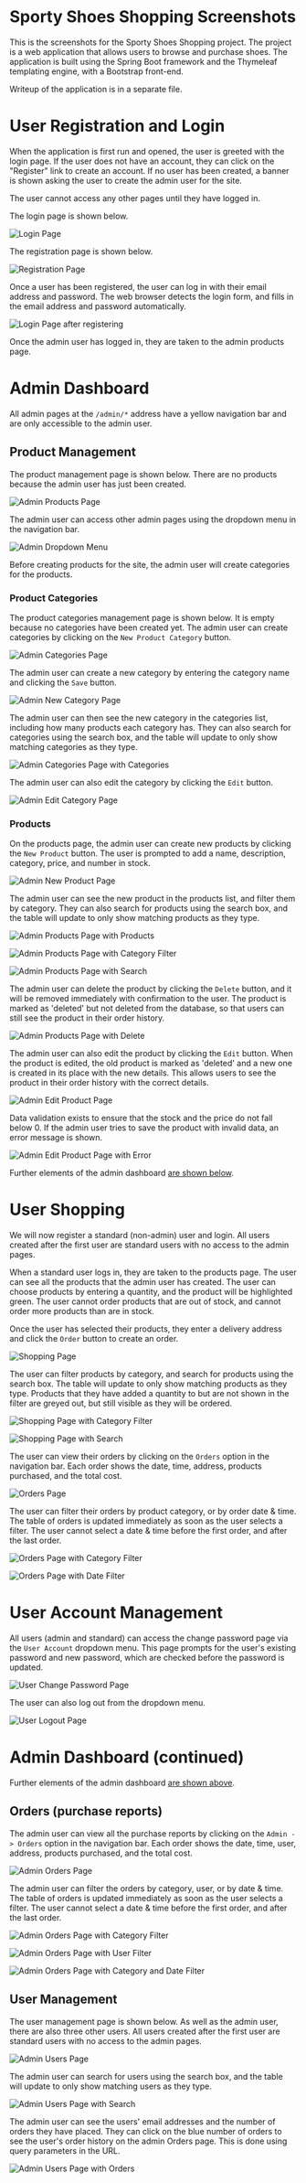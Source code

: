 # Sporty Shoes Shopping Screenshots

This is the screenshots for the Sporty Shoes Shopping project. The project is a web application that
allows users to browse and purchase shoes. The application is built using the Spring Boot framework
and the Thymeleaf templating engine, with a Bootstrap front-end.

Writeup of the application is in a separate file.

# User Registration and Login

When the application is first run and opened, the user is greeted with the login page. If the user
does not have an account, they can click on the "Register" link to create an account. If no user has
been created, a banner is shown asking the user to create the admin user for the site.

The user cannot access any other pages until they have logged in.

The login page is shown below.

![Login Page](./screenshots/login_first_run.png)

The registration page is shown below.

![Registration Page](./screenshots/register.png)

Once a user has been registered, the user can log in with their email address and password. The web
browser detects the login form, and fills in the email address and password automatically.

![Login Page after registering](./screenshots/login_registered.png)

Once the admin user has logged in, they are taken to the admin products page. 

# Admin Dashboard

All admin pages at the `/admin/*` address have a yellow navigation bar and are only accessible to
the admin user.

## Product Management

The product management page is shown below. There are no products because the
admin user has just been created.

![Admin Products Page](./screenshots/admin_products_empty.png)

The admin user can access other admin pages using the dropdown menu in the navigation bar.

![Admin Dropdown Menu](./screenshots/admin_products_empty_navbar.png)

Before creating products for the site, the admin user will create categories for the products.

### Product Categories

The product categories management page is shown below. It is empty because no categories have been
created yet. The admin user can create categories by clicking on the `New Product Category` button.

![Admin Categories Page](./screenshots/admin_categories_empty.png)

The admin user can create a new category by entering the category name and clicking the `Save`
button.

![Admin New Category Page](./screenshots/admin_categories_create.png)

The admin user can then see the new category in the categories list, including how many products
each category has. They can also search for categories using the search box, and the table will
update to only show matching categories as they type.

![Admin Categories Page with Categories](./screenshots/admin_categories.png)

The admin user can also edit the category by clicking the `Edit` button.

![Admin Edit Category Page](./screenshots/admin_categories_edit.png)

### Products

On the products page, the admin user can create new products by clicking the `New Product` button.
The user is prompted to add a name, description, category, price, and number in stock.

![Admin New Product Page](./screenshots/admin_products_create.png)

The admin user can see the new product in the products list, and filter them by category. They can
also search for products using the search box, and the table will update to only show matching
products as they type.

![Admin Products Page with Products](./screenshots/admin_products.png)

![Admin Products Page with Category Filter](./screenshots/admin_products_filtered.png)

![Admin Products Page with Search](./screenshots/admin_products_search.png)

The admin user can delete the product by clicking the `Delete` button, and it will be removed
immediately with confirmation to the user. The product is marked as 'deleted' but not deleted from
the database, so that users can
still see the product in their order history.

![Admin Products Page with Delete](./screenshots/admin_products_deletes.png)

The admin user can also edit the product by clicking the `Edit` button. When the product is edited,
the old product is marked as 'deleted' and a new one is created in its place with the new details.
This allows users to see the product in their order history with the correct details.

![Admin Edit Product Page](./screenshots/admin_products_edit.png)

Data validation exists to ensure that the stock and the price do not fall below 0. If the admin user
tries to save the product with invalid data, an error message is shown.

![Admin Edit Product Page with Error](./screenshots/admin_products_edit_error.png) 

Further elements of the admin dashboard [are shown below](#admin-dashboard-continued).

# User Shopping

We will now register a standard (non-admin) user and login. All users created after the first user
are standard users with no access to the admin pages.

When a standard user logs in, they are taken to the products page. The user can see all the products
that the admin user has created. The user can choose products by entering a quantity, and the
product will be highlighted green. The user cannot order products that are out of stock, and cannot
order more products than are in stock.

Once the user has selected their products, they enter a delivery address and click the `Order`
button to create an order.

![Shopping Page](./screenshots/shopping.png)

The user can filter products by category, and search for products using the search box. The table
will update to only show matching products as they type. Products that they have added a quantity to
but are not shown in the filter are greyed out, but still visible as they will be ordered.

![Shopping Page with Category Filter](./screenshots/shopping_filtered.png)

![Shopping Page with Search](./screenshots/shopping_search.png)

The user can view their orders by clicking on the `Orders` option in the navigation bar. Each order
shows the date, time, address, products purchased, and the total cost.

![Orders Page](./screenshots/orders.png)

The user can filter their orders by product category, or by order date & time. The table of orders
is updated immediately as soon as the user selects a filter. The user cannot select a date & time
before the first order, and after the last order.

![Orders Page with Category Filter](./screenshots/orders_category_filtered.png)

![Orders Page with Date Filter](./screenshots/orders_date_filtered.png)

# User Account Management

All users (admin and standard) can access the change password page via the `User Account` dropdown
menu. This page prompts for the user's existing password and new password, which are checked before
the password is updated.

![User Change Password Page](./screenshots/user_change_password.png)

The user can also log out from the dropdown menu.

![User Logout Page](./screenshots/user_logout.png)

# Admin Dashboard (continued)

Further elements of the admin dashboard [are shown above](#admin-dashboard).

## Orders (purchase reports)

The admin user can view all the purchase reports by clicking on the `Admin -> Orders` option in the
navigation bar. Each order
shows the date, time, user, address, products purchased, and the total cost.

![Admin Orders Page](./screenshots/admin_orders.png)

The admin user can filter the orders by category, user, or by date & time. The table of orders
is updated immediately as soon as the user selects a filter. The user cannot select a date & time
before the first order, and after the last order.

![Admin Orders Page with Category Filter](./screenshots/admin_orders_category_filtered.png)

![Admin Orders Page with User Filter](./screenshots/admin_orders_user_filtered.png)

![Admin Orders Page with Category and Date Filter](./screenshots/admin_orders_category_date_filtered.png)

## User Management

The user management page is shown below. As well as the admin user, there are also three other
users. All users created after the first user are standard users with no access to the admin pages.

![Admin Users Page](./screenshots/admin_users.png)

The admin user can search for users using the search box, and the table will update to only show
matching users as they type.

![Admin Users Page with Search](./screenshots/admin_users_search.png)

The admin user can see the users' email addresses and the number of orders they have placed. They
can click on the blue number of orders to see the user's order history on the admin Orders page.
This is done using query parameters in the URL.

![Admin Users Page with Orders](./screenshots/admin_orders_query_param.png)
